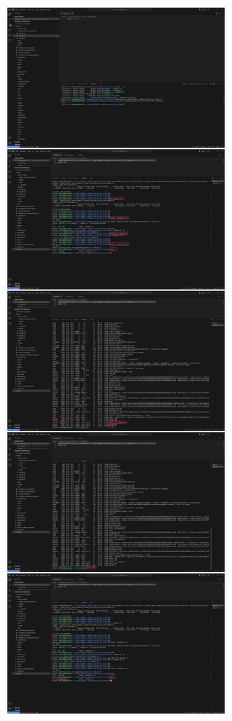 
![](images/2023-12-10-18-50-09.png)
![](images/2023-12-10-23-32-05.png)
![](images/2023-12-10-23-32-43.png)
![](images/2023-12-10-23-33-02.png)
![](images/2023-12-10-23-33-27.png)
